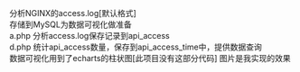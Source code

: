 分析NGINX的access.log[默认格式]  
存储到MySQL为数据可视化做准备  
a.php 分析access.log保存记录到api_access  
d.php 统计api_access数量，保存到api_access_time中，提供数据查询  
数据可视化用到了echarts的柱状图[此项目没有这部分代码]
图片是我实现的效果



